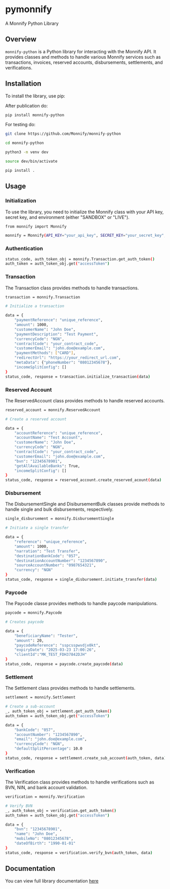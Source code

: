 # pymonnify
A Monnify Python Library

## Overview

`monnify-python` is a Python library for interacting with the Monnify API. It provides classes and methods to handle various Monnify services such as transactions, invoices, reserved accounts, disbursements, settlements, and verifications.

## Installation

To install the library, use pip:

After publication do:

```sh
pip install monnify-python
```

For testing do:
```sh
git clone https://github.com/Monnify/monnify-python

cd monnify-python

python3 -m venv dev

source dev/bin/activate

pip install .
```

## Usage

### Initialization
To use the library, you need to initialize the Monnify class with your API key, secret key, and environment (either "SANDBOX" or "LIVE").

```sh
from monnify import Monnify

monnify = Monnify(API_KEY="your_api_key", SECRET_KEY="your_secret_key", ENV="SANDBOX")
```
### Authentication

```sh
status_code, auth_token_obj = monnify.Transaction.get_auth_token()
auth_token = auth_token_obj.get("accessToken")
```

### Transaction
The Transaction class provides methods to handle transactions.

```sh
transaction = monnify.Transaction

# Initialize a transaction

data = {
    "paymentReference": "unique_reference",
    "amount": 1000,
    "customerName": "John Doe",
    "paymentDescription": "Test Payment",
    "currencyCode": "NGN",
    "contractCode": "your_contract_code",
    "customerEmail": "john.doe@example.com",
    "paymentMethods": ["CARD"],
    "redirectUrl": "https://your_redirect_url.com",
    "metaData": {"phoneNumber": "08012345678"},
    "incomeSplitConfig": []
}
status_code, response = transaction.initialize_transaction(data)
```



### Reserved Account
The ReservedAccount class provides methods to handle reserved accounts.

```sh
reserved_account = monnify.ReservedAccount

# Create a reserved account

data = {
    "accountReference": "unique_reference",
    "accountName": "Test Account",
    "customerName": "John Doe",
    "currencyCode": "NGN",
    "contractCode": "your_contract_code",
    "customerEmail": "john.doe@example.com",
    "bvn": "12345678901",
    "getAllAvailableBanks": True,
    "incomeSplitConfig": []
}
status_code, response = reserved_account.create_reserved_acount(data)
```


### Disbursement

The DisbursementSingle and DisibursementBulk classes provide methods to handle single and bulk disbursements, respectively.

```sh
single_disbursement = monnify.DisbursementSingle

# Initiate a single transfer

data = {
    "reference": "unique_reference",
    "amount": 1000,
    "narration": "Test Transfer",
    "destinationBankCode": "057",
    "destinationAccountNumber": "1234567890",
    "sourceAccountNumber": "0987654321",
    "currency": "NGN"
}
status_code, response = single_disbursement.initiate_transfer(data)
```

### Paycode

The Paycode classe provides methods to handle paycode manipulations.

```sh
paycode = monnify.Paycode

# Creates paycode

data = {
    "beneficiaryName": "Tester",
    "amount": 20,
    "paycodeReference": "sspcsspwvdjx0kt",
    "expiryDate": "2025-03-23 17:00:26",
    "clientId":"MK_TEST_FDH37842DJH"
}
status_code, response = paycode.create_paycode(data)
```


### Settlement
The Settlement class provides methods to handle settlements.

```sh
settlement = monnify.Settlement

# Create a sub-account
_, auth_token_obj = settlement.get_auth_token()
auth_token = auth_token_obj.get("accessToken")

data = {
    "bankCode": "057",
    "accountNumber": "1234567890",
    "email": "john.doe@example.com",
    "currencyCode": "NGN",
    "defaultSplitPercentage": 10.0
}
status_code, response = settlement.create_sub_account(auth_token, data)
```

### Verification
The Verification class provides methods to handle verifications such as BVN, NIN, and bank account validation.

```sh
verification = monnify.Verification

# Verify BVN
_, auth_token_obj = verification.get_auth_token()
auth_token = auth_token_obj.get("accessToken")

data = {
    "bvn": "12345678901",
    "name": "John Doe",
    "mobileNo": "08012345678",
    "dateOfBirth": "1990-01-01"
}
status_code, response = verification.verify_bvn(auth_token, data)
```

## Documentation

You can view full library documentation [here](docs/monnify/index.md)